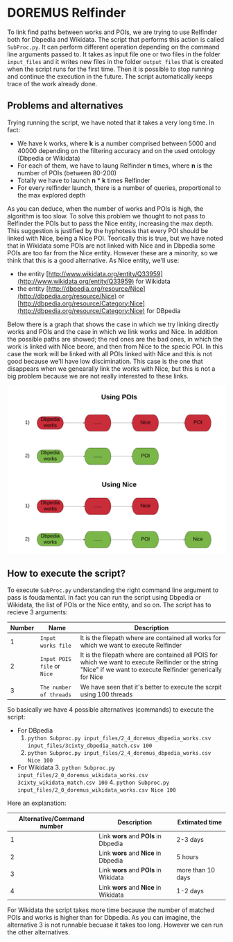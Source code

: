 # DOREMUS Relfinder

To link find paths between works and POIs, we are trying to use Relfinder both for Dbpedia and Wikidata.
The script that performs this action is called `SubProc.py`. It can perform different operation depending
on the command line arguments passed to.
It takes as input file one or two files in the folder `input_files` and it writes new files in the folder `output_files` 
that is created when the script runs for the first time. Then it is possible to stop running and continue the execution
in the future. The script automatically keeps trace of the work already done.

## Problems and alternatives

Trying running the script, we have noted that it takes a very long time. In fact:

* We have k works, where **k** is a number comprised between 5000 and 40000 depending on the filtering accuracy and on the used ontology (Dbpedia or Wikidata)
* For each of them, we have to laung Relfinder **n** times, where **n** is the number of POIs (between 80-200)
* Totally we have to launch **n** * **k** times Relfinder
* For every relfinder launch, there is a number of queries, proportional to the max explored depth

As you can deduce, when the number of works and POIs is high, the algorithm is too slow. To solve this problem we thought to not pass to Relfinder the POIs but to pass the Nice entity, increasing the max depth. This suggestion is justified by the hyphotesis that every POI should be linked with Nice, being a Nice POI. Teorically this is true, but we have noted that in Wikidata some POIs are not linked with Nice and in Dbpedia some POIs are too far from the Nice entity. However these are a minority, so we think that this is a good alternative. As Nice entity, we'll use:

* the entity [http://www.wikidata.org/entity/Q33959](http://www.wikidata.org/entity/Q33959) for Wikidata
* the entity [http://dbpedia.org/resource/Nice](http://dbpedia.org/resource/Nice) or [http://dbpedia.org/resource/Category:Nice](http://dbpedia.org/resource/Category:Nice)  for DBpedia

Below there is a graph that shows the case in which we try linking directly works and POIs and the case in which we link works and Nice. In addition the possible paths are showed; the red ones are the bad ones, in which the work is linked with Nice beore, and then from Nice to the specic POI. In this case the work will be linked with all POIs linked with Nice and this is not good because we'll have low discimination. This case is the one that disappears when we genearally link the works with Nice, but this is not a big problem because we are not really interested to these links.


![Diagram](Concept_diagram.png)


## How to execute the script?

To execute `SubProc.py` understanding the right command line argument to pass is foudamental. In fact you can run the script using Dbpedia or Wikidata, the list of POIs or the Nice entity, and so on. The script has to recieve 3 arguments:

| Number | Name |Description
|---|---|---|
1 |`Input works file` |It is the filepath where are contained all works for which we want to execute Relfinder
2 |`Input POIS file` or  `Nice`|It is the filepath where are contained all POIS for which we want to execute Relfinder or the string "Nice" if we want to execute Relfinder generically for Nice
3 |`The number of threads` |We have seen that it's better to execute the scrpit using 100 threads

So basically we have 4 possible alternatives (commands) to execute the script:

* For DBpedia
  1. `python Subproc.py input_files/2_4_doremus_dbpedia_works.csv input_files/3cixty_dbpedia_match.csv 100`
  2. `python Subproc.py input_files/2_4_doremus_dbpedia_works.csv Nice 100`
* For Wikidata
  3. `python Subproc.py input_files/2_0_doremus_wikidata_works.csv 3cixty_wikidata_match.csv 100`
  4. `python Subproc.py input_files/2_0_doremus_wikidata_works.csv Nice 100`

Here an explanation:

| Alternative/Command number | Description | Extimated time
|---|---|---|
1 |Link **wors** and **POIs** in Dbpedia|2-3 days
2 |Link **wors** and **Nice** in Dbpedia|5 hours
3 |Link **wors** and **POIs** in Wikidata|more than 10 days
4 |Link **wors** and **Nice** in Wikidata|1-2 days

For Wikidata the script takes more time because the number of matched POIs and works is higher than for Dbpedia. As you can imagine, the alternative 3 is not runnable becuase it takes too long. However we can run the other alternatives.





